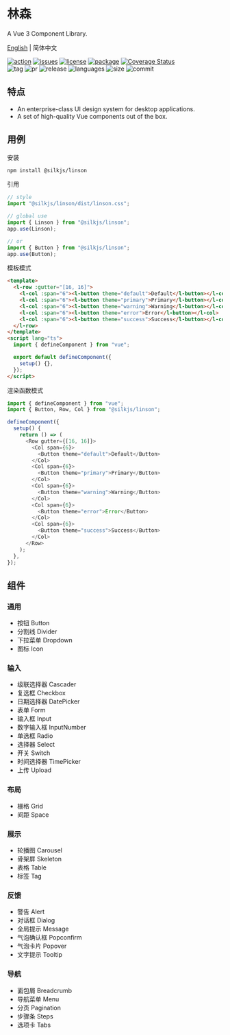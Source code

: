 # 林森

A Vue 3 Component Library.

[English](./README.md) | 简体中文

<div>
    <p>
      <a href="https://github.com/silkjs/linson/actions"><img src="https://img.shields.io/github/workflow/status/silkjs/linson/main" alt="action"></a>
      <a href="https://github.com/silkjs/linson/issues"><img src="https://img.shields.io/github/issues-raw/silkjs/linson" alt="issues"></a>
      <a href="https://github.com/silkjs/linson/blob/main/LICENSE"><img src="https://img.shields.io/github/license/silkjs/linson" alt="license"></a>
      <a href="https://www.npmjs.com/package/@silkjs/linson"><img src="https://img.shields.io/npm/v/@silkjs/linson" alt="package"></a>
      <a href="https://codecov.io/gh/silkjs/linson"><img src="https://img.shields.io/codecov/c/github/silkjs/linson" alt="Coverage Status" /></a>
      <br>
      <img src="https://img.shields.io/github/tag/silkjs/linson" alt="tag">
      <img src="https://img.shields.io/github/issues-pr/silkjs/linson" alt="pr">
      <img src="https://img.shields.io/github/release/silkjs/linson" alt="release">
      <img src="https://img.shields.io/github/languages/top/silkjs/linson" alt="languages">
      <img src="https://img.shields.io/github/languages/code-size/silkjs/linson" alt="size">
      <img src="https://img.shields.io/github/last-commit/silkjs/linson" alt="commit">
    </p>
</div>

## 特点

- An enterprise-class UI design system for desktop applications.
- A set of high-quality Vue components out of the box.

## 用例

安装

```bash
npm install @silkjs/linson
```

引用

```typescript
// style
import "@silkjs/linson/dist/linson.css";

// global use
import { Linson } from "@silkjs/linson";
app.use(Linson);

// or
import { Button } from "@silkjs/linson";
app.use(Button);
```

模板模式

```html
<template>
  <l-row :gutter="[16, 16]">
    <l-col :span="6"><l-button theme="default">Default</l-button></l-col>
    <l-col :span="6"><l-button theme="primary">Primary</l-button></l-col>
    <l-col :span="6"><l-button theme="warning">Warning</l-button></l-col>
    <l-col :span="6"><l-button theme="error">Error</l-button></l-col>
    <l-col :span="6"><l-button theme="success">Success</l-button></l-col>
  </l-row>
</template>
<script lang="ts">
  import { defineComponent } from "vue";

  export default defineComponent({
    setup() {},
  });
</script>
```

渲染函数模式

```typescript
import { defineComponent } from "vue";
import { Button, Row, Col } from "@silkjs/linson";

defineComponent({
  setup() {
    return () => (
      <Row gutter={[16, 16]}>
        <Col span={6}>
          <Button theme="default">Default</Button>
        </Col>
        <Col span={6}>
          <Button theme="primary">Primary</Button>
        </Col>
        <Col span={6}>
          <Button theme="warning">Warning</Button>
        </Col>
        <Col span={6}>
          <Button theme="error">Error</Button>
        </Col>
        <Col span={6}>
          <Button theme="success">Success</Button>
        </Col>
      </Row>
    );
  },
});
```

## 组件

### 通用

- 按钮 Button
- 分割线 Divider
- 下拉菜单 Dropdown
- 图标 Icon

### 输入

- 级联选择器 Cascader
- 复选框 Checkbox
- 日期选择器 DatePicker
- 表单 Form
- 输入框 Input
- 数字输入框 InputNumber
- 单选框 Radio
- 选择器 Select
- 开关 Switch
- 时间选择器 TimePicker
- 上传 Upload

### 布局

- 栅格 Grid
- 间距 Space

### 展示

- 轮播图 Carousel
- 骨架屏 Skeleton
- 表格 Table
- 标签 Tag

### 反馈

- 警告 Alert
- 对话框 Dialog
- 全局提示 Message
- 气泡确认框 Popconfirm
- 气泡卡片 Popover
- 文字提示 Tooltip

### 导航

- 面包屑 Breadcrumb
- 导航菜单 Menu
- 分页 Pagination
- 步骤条 Steps
- 选项卡 Tabs
